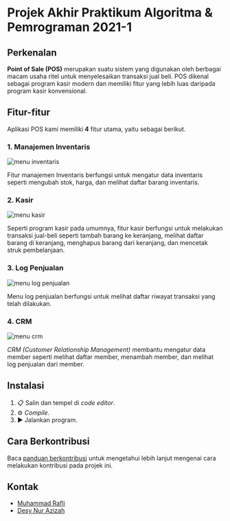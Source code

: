 # Projek Akhir Praktikum Algoritma & Pemrograman 2021-1

## Perkenalan

**Point of Sale (POS)** merupakan suatu sistem yang digunakan oleh berbagai macam usaha ritel untuk menyelesaikan transaksi jual beli. POS dikenal sebagai program kasir modern dan memiliki fitur yang lebih luas daripada program kasir konvensional.

## Fitur-fitur

Aplikasi POS kami memiliki **4** fitur utama, yaitu sebagai berikut.

### 1. Manajemen Inventaris

![menu inventaris](https://res.cloudinary.com/mrafliy/image/upload/v1638812896/prak-alpro-2021-1/Projek%20Akhir/menu_inv.jpg)

Fitur manajemen Inventaris berfungsi untuk mengatur data inventaris seperti mengubah stok, harga, dan melihat daftar barang inventaris.

### 2. Kasir

![menu kasir](https://res.cloudinary.com/mrafliy/image/upload/v1638813171/prak-alpro-2021-1/Projek%20Akhir/menu_kasir.jpg)

Seperti program kasir pada umumnya, fitur kasir berfungsi untuk melakukan transaksi jual-beli seperti tambah barang ke keranjang, melihat daftar barang di keranjang, menghapus barang dari keranjang, dan mencetak struk pembelanjaan.

### 3. Log Penjualan

![menu log penjualan](https://res.cloudinary.com/mrafliy/image/upload/v1638813918/prak-alpro-2021-1/Projek%20Akhir/menu_log.jpg)

Menu log penjualan berfungsi untuk melihat daftar riwayat transaksi yang telah dilakukan.

### 4. CRM

![menu crm](https://res.cloudinary.com/mrafliy/image/upload/v1638813962/prak-alpro-2021-1/Projek%20Akhir/menu_crm.jpg)

_CRM (Customer Relationship Management)_ membantu mengatur data member seperti melihat daftar member, menambah member, dan melihat log penjualan dari member.

## Instalasi

1. 📋 Salin dan tempel di _code editor_.
2. ⚙ _Compile_.
3. ▶ Jalankan program.

## Cara Berkontribusi

Baca [panduan berkontribusi](CONTRIBUTING.md) untuk mengetahui lebih lanjut mengenai cara melakukan kontribusi pada projek ini.

## Kontak

- [Muhammad Rafli](mrafli.work@gmail.com)
- [Desy Nur Azizah](123210083@gmail.com)
